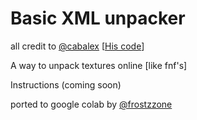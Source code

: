 # Basic XML unpacker
all credit to [@cabalex](https://github.com/cabalex) [[His code](https://gist.github.com/cabalex/931885371f20a226e4c6a3391e2d3982)]

A way to unpack textures online [like fnf's]

Instructions (coming soon)

ported to google colab by [@frostzzone](https://github.com/frostzzone)
